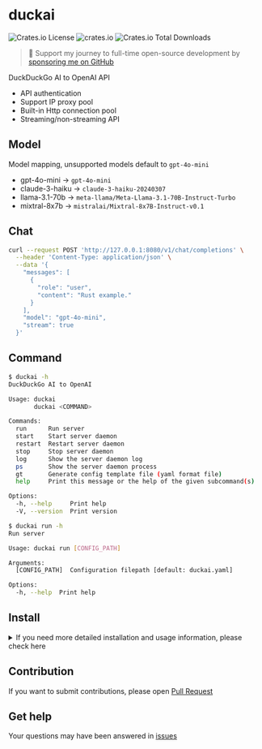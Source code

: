# duckai

![Crates.io License](https://img.shields.io/crates/l/duckai)
![crates.io](https://img.shields.io/crates/v/duckai.svg)
![Crates.io Total Downloads](https://img.shields.io/crates/d/duckai)

> 🚀 Support my journey to full-time open-source development by [sponsoring me on GitHub](https://github.com/penumbra-x/.github/blob/main/profile/SPONSOR.md)

DuckDuckGo AI to OpenAI API

- API authentication
- Support IP proxy pool
- Built-in Http connection pool
- Streaming/non-streaming API

## Model

Model mapping, unsupported models default to `gpt-4o-mini`

- gpt-4o-mini -> `gpt-4o-mini`
- claude-3-haiku -> `claude-3-haiku-20240307`
- llama-3.1-70b -> `meta-llama/Meta-Llama-3.1-70B-Instruct-Turbo`
- mixtral-8x7b -> `mistralai/Mixtral-8x7B-Instruct-v0.1`

## Chat

```bash
curl --request POST 'http://127.0.0.1:8080/v1/chat/completions' \
  --header 'Content-Type: application/json' \
  --data '{
    "messages": [
      {
        "role": "user",
        "content": "Rust example."
      }
    ],
    "model": "gpt-4o-mini",
    "stream": true
  }'
```

## Command

```bash
$ duckai -h
DuckDuckGo AI to OpenAI

Usage: duckai
       duckai <COMMAND>

Commands:
  run      Run server
  start    Start server daemon
  restart  Restart server daemon
  stop     Stop server daemon
  log      Show the server daemon log
  ps       Show the server daemon process
  gt       Generate config template file (yaml format file)
  help     Print this message or the help of the given subcommand(s)

Options:
  -h, --help     Print help
  -V, --version  Print version

$ duckai run -h
Run server

Usage: duckai run [CONFIG_PATH]

Arguments:
  [CONFIG_PATH]  Configuration filepath [default: duckai.yaml]

Options:
  -h, --help  Print help
```

## Install

<details>

<summary>If you need more detailed installation and usage information, please check here</summary>

1. Install

- cargo

```bash
cargo install duckai
```

- Dokcer

```bash
docker run --rm -it -p 8080:8080 ghcr.io/penumbra-x/duckai:latest run
```

- Compile

```bash
# Required install docker
cargo install cross
cross build --target x86_64-unknown-linux-musl --release
cross build --target aarch64-unknown-linux-musl --release
```

2. Generate config template file

```bash
duckai gt # Generate duckai.yaml file (current directory)
```

```yaml
# Debug mode
debug: false

# Listen address
bind: 0.0.0.0:8080

# Client timeout
timeout: 60

# Client connect timeout
connect_timeout: 10

# Client tcp keepalive
tcp_keepalive: 90

# Maximum tcp connection
concurrent: 100

# Proxy pool
proxies:
- !url http://127.0.0.1:6152
- !url socks5://127.0.0.1:6153
- !cidr 2001:470:e953::/48
- !iface 192.168.1.10

# Enable TLS
tls_cert: null
tls_key: null

# API key
api_key: null
```

3. Proxy pool

`IP` proxy pool type supports three types (priority: `CIDR` > `Proxy` > `Interface`, using round-robin strategy):

- `URL`，protocol supports: `http`/`https`/`socks4`/`socks5`/`socks5h`
- `Interface`，bind local network interface address
- `CIDR`，support `IPv4`/`IPv6` subnet, the premise is that the subnet routes are normally communicable

</details>

## Contribution

If you want to submit contributions, please open [Pull Request](https://github.com/penumbra-x/duckai/pulls)

## Get help

Your questions may have been answered in [issues](https://github.com/penumbra-x/duckai/issues)
